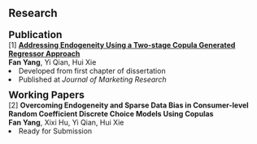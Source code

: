 ## Research

<h4 style="margin: 10px 0 0; font-size: 1.2rem; font-weight: bold;"> Publication</h4>
<div class="title">
  [1]
  <strong>
    <a href="https://journals.sagepub.com/doi/10.1177/00222437241296453">
    Addressing Endogeneity Using a Two-stage Copula Generated Regressor Approach </a>
  </strong>
</div>
<div class="author"> 
  <strong>Fan Yang</strong>, Yi Qian, Hui Xie
</div>
<div>
    <li>Developed from first chapter of dissertation</li>
    <li>Published at <em>Journal of Marketing Research</em> </li>
</div>


<h4 style="margin: 10px 0 0; font-size: 1.2rem; font-weight: bold;"> Working Papers</h4>
<div class="title">
  [2]
  <strong>
      Overcoming Endogeneity and Sparse Data Bias in Consumer-level Random Coefficient Discrete Choice Models Using Copulas
  </strong>
</div>
<div class="author"> 
  <strong>Fan Yang</strong>, Xixi Hu, Yi Qian, Hui Xie
</div>
<div>
  <li>Ready for Submission</li>
</div>
